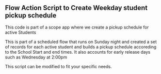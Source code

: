 ## Flow Action Script to Create Weekday student pickup schedule

This code is part of a scope app where we create a pickup schedule for active Students

This is part of a scheduled flow that runs on Sunday night and created a set of records for each active student and builds a pickup schedule accoreding to the School Start and end times.
It also accounts for early release days such as Wednesday at 2:00pm 

This script can be modified to fit your specific needs. 
